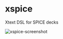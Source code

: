 # xspice
Xtext DSL for SPICE decks

![xspice-screenshot](https://user-images.githubusercontent.com/877171/158074573-5c2c8d59-37c4-4a6f-a23b-ecd3d24536f7.png)
